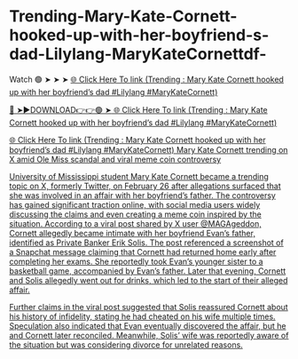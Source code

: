 # Trending-Mary-Kate-Cornett-hooked-up-with-her-boyfriend-s-dad-Lilylang-MaryKateCornettdf-

Watch 🟢 ➤ ➤ ➤ <a href="http://plorix.cfd/hdtyh"> 🌐 Click Here To link (Trending : Mary Kate Cornett hooked up with her boyfriend’s dad #Lilylang #MaryKateCornett) 


🔴 ➤►DOWNLOAD👉👉🟢 ➤<a href="http://plorix.cfd/hdtyh"> 🌐 Click Here To link (Trending : Mary Kate Cornett hooked up with her boyfriend’s dad #Lilylang #MaryKateCornett) 

<a href="http://plorix.cfd/hdtyh"> 🌐 Click Here To link (Trending : Mary Kate Cornett hooked up with her boyfriend’s dad #Lilylang #MaryKateCornett) 
Mary Kate Cornett trending on X amid Ole Miss scandal and viral meme coin controversy

University of Mississippi student Mary Kate Cornett became a trending topic on X, formerly Twitter, on February 26 after allegations surfaced that she was involved in an affair with her boyfriend’s father. The controversy has gained significant traction online, with social media users widely discussing the claims and even creating a meme coin inspired by the situation.
According to a viral post shared by X user @MAGAgeddon, Cornett allegedly became intimate with her boyfriend Evan’s father, identified as Private Banker Erik Solis. The post referenced a screenshot of a Snapchat message claiming that Cornett had returned home early after completing her exams. She reportedly took Evan’s younger sister to a basketball game, accompanied by Evan’s father. Later that evening, Cornett and Solis allegedly went out for drinks, which led to the start of their alleged affair.

Further claims in the viral post suggested that Solis reassured Cornett about his history of infidelity, stating he had cheated on his wife multiple times. Speculation also indicated that Evan eventually discovered the affair, but he and Cornett later reconciled. Meanwhile, Solis’ wife was reportedly aware of the situation but was considering divorce for unrelated reasons.
